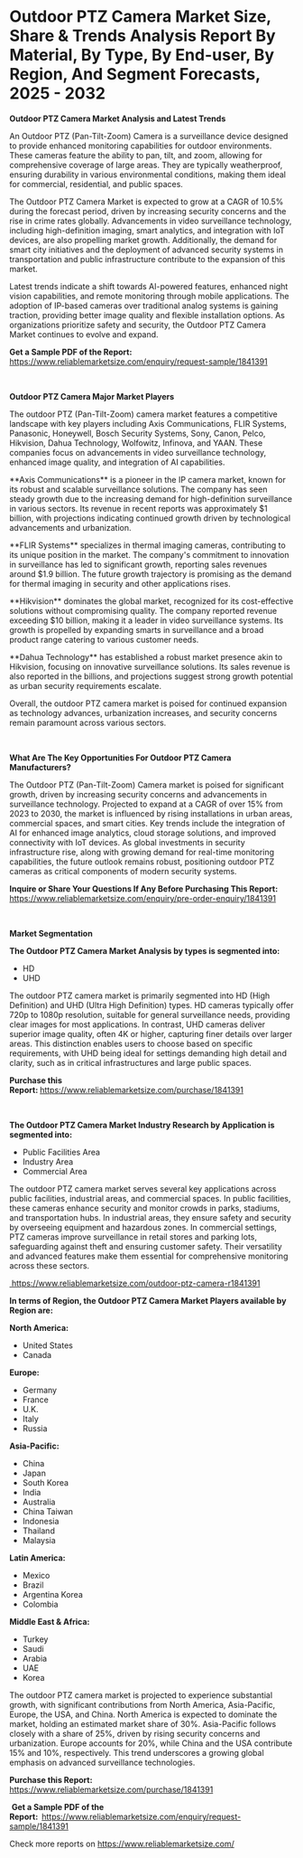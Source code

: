 <p><h1>Outdoor PTZ Camera Market Size, Share & Trends Analysis Report By Material, By Type, By End-user, By Region, And Segment Forecasts, 2025 - 2032</h1></p><p><strong>Outdoor PTZ Camera Market Analysis and Latest Trends</strong></p>
<p><p>An Outdoor PTZ (Pan-Tilt-Zoom) Camera is a surveillance device designed to provide enhanced monitoring capabilities for outdoor environments. These cameras feature the ability to pan, tilt, and zoom, allowing for comprehensive coverage of large areas. They are typically weatherproof, ensuring durability in various environmental conditions, making them ideal for commercial, residential, and public spaces.</p><p>The Outdoor PTZ Camera Market is expected to grow at a CAGR of 10.5% during the forecast period, driven by increasing security concerns and the rise in crime rates globally. Advancements in video surveillance technology, including high-definition imaging, smart analytics, and integration with IoT devices, are also propelling market growth. Additionally, the demand for smart city initiatives and the deployment of advanced security systems in transportation and public infrastructure contribute to the expansion of this market.</p><p>Latest trends indicate a shift towards AI-powered features, enhanced night vision capabilities, and remote monitoring through mobile applications. The adoption of IP-based cameras over traditional analog systems is gaining traction, providing better image quality and flexible installation options. As organizations prioritize safety and security, the Outdoor PTZ Camera Market continues to evolve and expand.</p></p>
<p><strong>Get a Sample PDF of the Report:&nbsp;</strong> <a href="https://www.reliablemarketsize.com/enquiry/request-sample/1841391?utm_campaign=2768&utm_medium=2&utm_source=Github&utm_content=ia&utm_term=28022025&utm_id=outdoor-ptz-camera">https://www.reliablemarketsize.com/enquiry/request-sample/1841391</a></p>
<p>&nbsp;</p>
<p><strong>Outdoor PTZ Camera Major Market Players</strong></p>
<p><p>The outdoor PTZ (Pan-Tilt-Zoom) camera market features a competitive landscape with key players including Axis Communications, FLIR Systems, Panasonic, Honeywell, Bosch Security Systems, Sony, Canon, Pelco, Hikvision, Dahua Technology, Wolfowitz, Infinova, and YAAN. These companies focus on advancements in video surveillance technology, enhanced image quality, and integration of AI capabilities.</p><p>**Axis Communications** is a pioneer in the IP camera market, known for its robust and scalable surveillance solutions. The company has seen steady growth due to the increasing demand for high-definition surveillance in various sectors. Its revenue in recent reports was approximately $1 billion, with projections indicating continued growth driven by technological advancements and urbanization.</p><p>**FLIR Systems** specializes in thermal imaging cameras, contributing to its unique position in the market. The company's commitment to innovation in surveillance has led to significant growth, reporting sales revenues around $1.9 billion. The future growth trajectory is promising as the demand for thermal imaging in security and other applications rises.</p><p>**Hikvision** dominates the global market, recognized for its cost-effective solutions without compromising quality. The company reported revenue exceeding $10 billion, making it a leader in video surveillance systems. Its growth is propelled by expanding smarts in surveillance and a broad product range catering to various customer needs.</p><p>**Dahua Technology** has established a robust market presence akin to Hikvision, focusing on innovative surveillance solutions. Its sales revenue is also reported in the billions, and projections suggest strong growth potential as urban security requirements escalate.</p><p>Overall, the outdoor PTZ camera market is poised for continued expansion as technology advances, urbanization increases, and security concerns remain paramount across various sectors.</p></p>
<p>&nbsp;</p>
<p><strong>What Are The Key Opportunities For Outdoor PTZ Camera Manufacturers?</strong></p>
<p><p>The Outdoor PTZ (Pan-Tilt-Zoom) Camera market is poised for significant growth, driven by increasing security concerns and advancements in surveillance technology. Projected to expand at a CAGR of over 15% from 2023 to 2030, the market is influenced by rising installations in urban areas, commercial spaces, and smart cities. Key trends include the integration of AI for enhanced image analytics, cloud storage solutions, and improved connectivity with IoT devices. As global investments in security infrastructure rise, along with growing demand for real-time monitoring capabilities, the future outlook remains robust, positioning outdoor PTZ cameras as critical components of modern security systems.</p></p>
<p><strong>Inquire or Share Your Questions If Any Before Purchasing This Report:</strong> <a href="https://www.reliablemarketsize.com/enquiry/pre-order-enquiry/1841391?utm_campaign=2768&utm_medium=2&utm_source=Github&utm_content=ia&utm_term=28022025&utm_id=outdoor-ptz-camera">https://www.reliablemarketsize.com/enquiry/pre-order-enquiry/1841391</a></p>
<p>&nbsp;</p>
<p><strong>Market Segmentation</strong></p>
<p><strong>The Outdoor PTZ Camera Market Analysis by types is segmented into:</strong></p>
<p><ul><li>HD</li><li>UHD</li></ul></p>
<p><p>The outdoor PTZ camera market is primarily segmented into HD (High Definition) and UHD (Ultra High Definition) types. HD cameras typically offer 720p to 1080p resolution, suitable for general surveillance needs, providing clear images for most applications. In contrast, UHD cameras deliver superior image quality, often 4K or higher, capturing finer details over larger areas. This distinction enables users to choose based on specific requirements, with UHD being ideal for settings demanding high detail and clarity, such as in critical infrastructures and large public spaces.</p></p>
<p><strong>Purchase this Report:&nbsp;</strong><a href="https://www.reliablemarketsize.com/purchase/1841391?utm_campaign=2768&utm_medium=2&utm_source=Github&utm_content=ia&utm_term=28022025&utm_id=outdoor-ptz-camera">https://www.reliablemarketsize.com/purchase/1841391</a></p>
<p>&nbsp;</p>
<p><strong>The Outdoor PTZ Camera Market Industry Research by Application is segmented into:</strong></p>
<p><ul><li>Public Facilities Area</li><li>Industry Area</li><li>Commercial Area</li></ul></p>
<p><p>The outdoor PTZ camera market serves several key applications across public facilities, industrial areas, and commercial spaces. In public facilities, these cameras enhance security and monitor crowds in parks, stadiums, and transportation hubs. In industrial areas, they ensure safety and security by overseeing equipment and hazardous zones. In commercial settings, PTZ cameras improve surveillance in retail stores and parking lots, safeguarding against theft and ensuring customer safety. Their versatility and advanced features make them essential for comprehensive monitoring across these sectors.</p></p>
<p><a href="https://www.reliablemarketsize.com/outdoor-ptz-camera-r1841391?utm_campaign=2768&utm_medium=2&utm_source=Github&utm_content=ia&utm_term=28022025&utm_id=outdoor-ptz-camera">&nbsp;https://www.reliablemarketsize.com/outdoor-ptz-camera-r1841391</a></p>
<p><strong>In terms of Region, the Outdoor PTZ Camera Market Players available by Region are:</strong></p>
<p>
    <p> <strong> North America: </strong>
        <ul>
            <li>United States</li>
            <li>Canada</li>
        </ul>
        </p> 
    <p> <strong> Europe: </strong>
        <ul>
            <li>Germany</li>
            <li>France</li>
            <li>U.K.</li>
            <li>Italy</li>
            <li>Russia</li>
        </ul>
        </p> 
    <p> <strong> Asia-Pacific: </strong>
        <ul>
            <li>China</li>
            <li>Japan</li>
            <li>South Korea</li>
            <li>India</li>
            <li>Australia</li>
            <li>China Taiwan</li>
            <li>Indonesia</li>
            <li>Thailand</li>
            <li>Malaysia</li>
        </ul>
        </p> 
    <p> <strong> Latin America: </strong>
        <ul>
            <li>Mexico</li>
            <li>Brazil</li>
            <li>Argentina Korea</li>
            <li>Colombia</li>
        </ul>
        </p> 
    <p> <strong> Middle East & Africa: </strong>
        <ul>
            <li>Turkey</li>
            <li>Saudi</li>
            <li>Arabia</li>
            <li>UAE</li>
            <li>Korea</li>
        </ul>
    </p>
    </p>
<p><p>The outdoor PTZ camera market is projected to experience substantial growth, with significant contributions from North America, Asia-Pacific, Europe, the USA, and China. North America is expected to dominate the market, holding an estimated market share of 30%. Asia-Pacific follows closely with a share of 25%, driven by rising security concerns and urbanization. Europe accounts for 20%, while China and the USA contribute 15% and 10%, respectively. This trend underscores a growing global emphasis on advanced surveillance technologies.</p></p>
<p><strong>Purchase this Report: </strong><a href="https://www.reliablemarketsize.com/purchase/1841391?utm_campaign=2768&utm_medium=2&utm_source=Github&utm_content=ia&utm_term=28022025&utm_id=outdoor-ptz-camera">https://www.reliablemarketsize.com/purchase/1841391</a></p>
<p>&nbsp;<strong>Get a Sample PDF of the Report:&nbsp;&nbsp;</strong><a href="https://www.reliablemarketsize.com/enquiry/request-sample/1841391?utm_campaign=2768&utm_medium=2&utm_source=Github&utm_content=ia&utm_term=28022025&utm_id=outdoor-ptz-camera">https://www.reliablemarketsize.com/enquiry/request-sample/1841391</a></p>
<p><strong></strong></p>
<p>Check more reports on <a href="https://www.reliablemarketsize.com/?utm_campaign=2768&utm_medium=2&utm_source=Github&utm_content=ia&utm_term=28022025&utm_id=outdoor-ptz-camera">https://www.reliablemarketsize.com/</a></p>